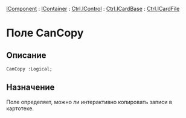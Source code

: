 ﻿---
Link: .Ctrl.ICardFile.@CanCopy
---

[IComponent](topic:Com.Custom.ComClasses.IComponent.Default) :
[IContainer](topic:Com.Custom.ComClasses.IContainer.Default) :
[Ctrl.IControl](topic:Com.Custom.ComClasses.Ctrl.IControl.Default) :
[Ctrl.ICardBase](topic:Com.Custom.ComClasses.Ctrl.ICardBase.Default) :
[Ctrl.ICardFile](Default)

# Поле CanCopy

## Описание

    CanCopy :Logical;

## Назначение

Поле определяет, можно ли интерактивно копировать записи в картотеке.

